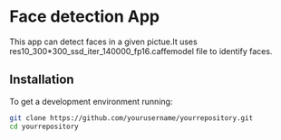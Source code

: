# Face detection App

This app can detect faces in a given pictue.It uses res10_300*300_ssd_iter_140000_fp16.caffemodel file to identify faces.



## Installation

To get a development environment running:

```sh
git clone https://github.com/yourusername/yourrepository.git
cd yourrepository

